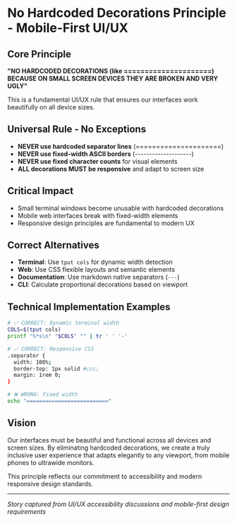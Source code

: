 # No Hardcoded Decorations Principle - Mobile-First UI/UX

## Core Principle
**"NO HARDCODED DECORATIONS (like =====================) BECAUSE ON SMALL SCREEN DEVICES THEY ARE BROKEN AND VERY UGLY"**

This is a fundamental UI/UX rule that ensures our interfaces work beautifully on all device sizes.

## Universal Rule - No Exceptions
- **NEVER use hardcoded separator lines** (=====================)
- **NEVER use fixed-width ASCII borders** (--------------------)
- **NEVER use fixed character counts** for visual elements
- **ALL decorations MUST be responsive** and adapt to screen size

## Critical Impact
- Small terminal windows become unusable with hardcoded decorations
- Mobile web interfaces break with fixed-width elements
- Responsive design principles are fundamental to modern UX

## Correct Alternatives
- **Terminal**: Use `tput cols` for dynamic width detection
- **Web**: Use CSS flexible layouts and semantic elements
- **Documentation**: Use markdown native separators (`---`)
- **CLI**: Calculate proportional decorations based on viewport

## Technical Implementation Examples
```bash
# ✅ CORRECT: Dynamic terminal width
COLS=$(tput cols)
printf "%*s\n" "$COLS" "" | tr ' ' '-'

# ✅ CORRECT: Responsive CSS
.separator {
  width: 100%;
  border-top: 1px solid #ccc;
  margin: 1rem 0;
}

# ❌ WRONG: Fixed width
echo "=========================="
```

## Vision
Our interfaces must be beautiful and functional across all devices and screen sizes. By eliminating hardcoded decorations, we create a truly inclusive user experience that adapts elegantly to any viewport, from mobile phones to ultrawide monitors.

This principle reflects our commitment to accessibility and modern responsive design standards.

---
*Story captured from UI/UX accessibility discussions and mobile-first design requirements*